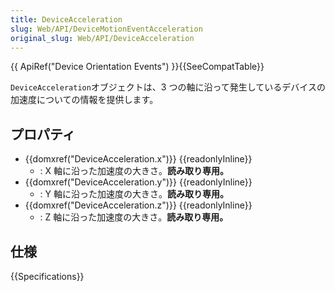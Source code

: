 ```yaml
---
title: DeviceAcceleration
slug: Web/API/DeviceMotionEventAcceleration
original_slug: Web/API/DeviceAcceleration
---
```


{{ ApiRef("Device Orientation Events") }}{{SeeCompatTable}}

`DeviceAcceleration`オブジェクトは、3 つの軸に沿って発生しているデバイスの加速度についての情報を提供します。

## プロパティ

- {{domxref("DeviceAcceleration.x")}} {{readonlyInline}}
  - : X 軸に沿った加速度の大きさ。**読み取り専用。**
- {{domxref("DeviceAcceleration.y")}} {{readonlyInline}}
  - : Y 軸に沿った加速度の大きさ。**読み取り専用。**
- {{domxref("DeviceAcceleration.z")}} {{readonlyInline}}
  - : Z 軸に沿った加速度の大きさ。**読み取り専用。**

## 仕様

{{Specifications}}

